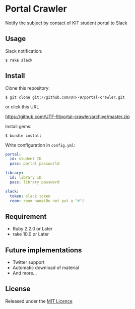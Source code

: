# Portal Crawler
Notify the subject by contact of KIT student portal to Slack  

## Usage
Slack notification:

	$ rake slack
	
## Install
Clone this repository:

	$ git clone git://github.com/UTF-9/portal-crawler.git
	
or click this URL  

https://github.com/UTF-9/portal-crawler/archive/master.zip
	
Install gems:

	$ bundle install

Write configuration in `config.yml`:

~~~yaml
portal:
  id: student ID
  pass: portal passworld

library:
  id: library ID
  pass: library password

slack:
  token: slack token
  room: room name(Do not put a "#")
~~~

## Requirement
* Ruby 2.2.0 or Later
* rake  10.0 or Later

## Future implementations
* Twitter support
* Automatic download of material
* And more...

## License
Released under the [MIT Licence](https://github.com/UTF-9/portal-crawler/blob/master/LICENSE)
